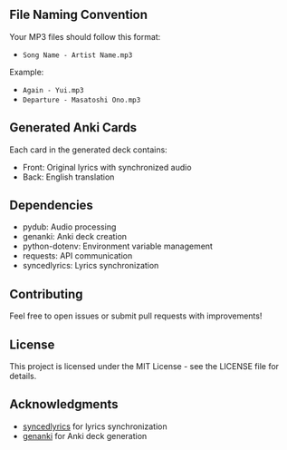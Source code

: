 ## File Naming Convention

Your MP3 files should follow this format:
- `Song Name - Artist Name.mp3`

Example:
- `Again - Yui.mp3`
- `Departure - Masatoshi Ono.mp3`

## Generated Anki Cards

Each card in the generated deck contains:
- Front: Original lyrics with synchronized audio
- Back: English translation

## Dependencies

- pydub: Audio processing
- genanki: Anki deck creation
- python-dotenv: Environment variable management
- requests: API communication
- syncedlyrics: Lyrics synchronization

## Contributing

Feel free to open issues or submit pull requests with improvements!

## License

This project is licensed under the MIT License - see the LICENSE file for details.

## Acknowledgments

- [syncedlyrics](https://github.com/moehmeni/syncedlyrics) for lyrics synchronization
- [genanki](https://github.com/kerrickstaley/genanki) for Anki deck generation
